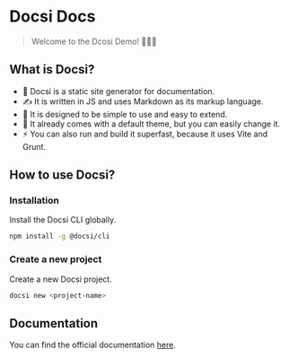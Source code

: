 # Docsi Docs

> Welcome to the Dcosi Demo! 🎉🎉🎉

## What is Docsi?

- 📄 Docsi is a static site generator for documentation. <br/>
- ✍️ It is written in JS and uses Markdown as its markup language. <br/>
- 👶 It is designed to be simple to use and easy to extend. <br/>
- 🎨 It already comes with a default theme, but you can easily change it. <br/>
- ⚡ You can also run and build it superfast, because it uses Vite and Grunt. <br/>

## How to use Docsi?

### Installation

Install the Docsi CLI globally.

```bash
npm install -g @docsi/cli
```

### Create a new project

Create a new Docsi project.

```bash
docsi new <project-name>
```

## Documentation

You can find the official documentation [here](https://shuka.rip/projects/docsi/).